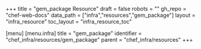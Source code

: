 +++
title = "gem_package Resource"
draft = false
robots = ""
gh_repo = "chef-web-docs"
data_path = ["infra","resources","gem_package"]
layout = "infra_resource"
toc_layout = "infra_resource_toc"

[menu]
  [menu.infra]
    title = "gem_package"
    identifier = "chef_infra/resources/gem_package"
    parent = "chef_infra/resources"
+++

<!-- The contents of this page are automatically generated from the gem_package.yaml file in the data directory. -->
<!-- To suggest a change, edit the https://github.com/chef/chef/blob/master/lib/chef/resource/gem_package.rb file
      and submit a pull request to the https://github.com/chef/chef repository. -->
